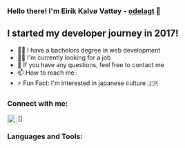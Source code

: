 ### Hello there! I'm Eirik Kalvø Vattøy - [odelagt][website] 👋

## I started my developer journey in 2017!
- 👨‍🎓 I have a bachelors degree in web development
- 👨‍💻 I'm currently looking for a job
- 💬 If you have any questions, feel free to contact me
- 📫 How to reach me : 
- ⚡️ Fun Fact: I'm interested in japanese culture 🇯🇵
 
 ### Connect with me:
[<img align="left" alt="odelagt.netlify.com" width="22px" src="">]

### Languages and Tools:








 [website]: https://odelagt.netlify.app/
 [twitter]: https://twitter.com/vattoy95
 [linkedin]: https://www.linkedin.com/in/eirik-kalv%C3%B8-vatt%C3%B8y-628216140/

